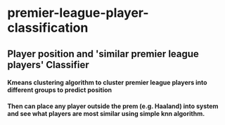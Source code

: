 # premier-league-player-classification
## Player position and 'similar premier league players' Classifier  

#### Kmeans clustering algorithm to cluster premier league players into different groups to predict position
#### Then can place any player outside the prem (e.g. Haaland) into system and see what players are most similar using simple knn algorithm.
